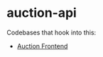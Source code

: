 # auction-api
Codebases that hook into this:
* [Auction Frontend](https://github.com/harrytucker/auction-frontend)

